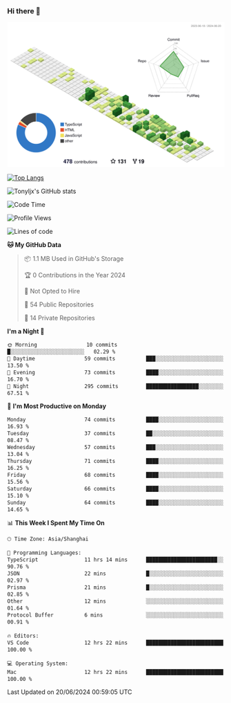 ### Hi there 👋

![](./profile-3d-contrib/profile-green-animate.svg)

 

[![Top Langs](https://github-readme-stats.vercel.app/api/top-langs/?username=tonyljx)](https://github.com/anuraghazra/github-readme-stats)

![Tonyljx's GitHub stats](https://github-readme-stats.vercel.app/api?username=tonyljx&theme=default&show_icons=true)

 

<!--START_SECTION:waka-->
![Code Time](http://img.shields.io/badge/Code%20Time-419%20hrs%2026%20mins-blue)

![Profile Views](http://img.shields.io/badge/Profile%20Views-5-blue)

![Lines of code](https://img.shields.io/badge/From%20Hello%20World%20I%27ve%20Written-421.0%20thousand%20lines%20of%20code-blue)

**🐱 My GitHub Data** 

> 📦 1.1 MB Used in GitHub's Storage 
 > 
> 🏆 0 Contributions in the Year 2024
 > 
> 🚫 Not Opted to Hire
 > 
> 📜 54 Public Repositories 
 > 
> 🔑 14 Private Repositories 
 > 
**I'm a Night 🦉** 

```text
🌞 Morning                10 commits          █░░░░░░░░░░░░░░░░░░░░░░░░   02.29 % 
🌆 Daytime                59 commits          ███░░░░░░░░░░░░░░░░░░░░░░   13.50 % 
🌃 Evening                73 commits          ████░░░░░░░░░░░░░░░░░░░░░   16.70 % 
🌙 Night                  295 commits         █████████████████░░░░░░░░   67.51 % 
```
📅 **I'm Most Productive on Monday** 

```text
Monday                   74 commits          ████░░░░░░░░░░░░░░░░░░░░░   16.93 % 
Tuesday                  37 commits          ██░░░░░░░░░░░░░░░░░░░░░░░   08.47 % 
Wednesday                57 commits          ███░░░░░░░░░░░░░░░░░░░░░░   13.04 % 
Thursday                 71 commits          ████░░░░░░░░░░░░░░░░░░░░░   16.25 % 
Friday                   68 commits          ████░░░░░░░░░░░░░░░░░░░░░   15.56 % 
Saturday                 66 commits          ████░░░░░░░░░░░░░░░░░░░░░   15.10 % 
Sunday                   64 commits          ████░░░░░░░░░░░░░░░░░░░░░   14.65 % 
```


📊 **This Week I Spent My Time On** 

```text
🕑︎ Time Zone: Asia/Shanghai

💬 Programming Languages: 
TypeScript               11 hrs 14 mins      ███████████████████████░░   90.76 % 
JSON                     22 mins             █░░░░░░░░░░░░░░░░░░░░░░░░   02.97 % 
Prisma                   21 mins             █░░░░░░░░░░░░░░░░░░░░░░░░   02.85 % 
Other                    12 mins             ░░░░░░░░░░░░░░░░░░░░░░░░░   01.64 % 
Protocol Buffer          6 mins              ░░░░░░░░░░░░░░░░░░░░░░░░░   00.91 % 

🔥 Editors: 
VS Code                  12 hrs 22 mins      █████████████████████████   100.00 % 

💻 Operating System: 
Mac                      12 hrs 22 mins      █████████████████████████   100.00 % 
```


 Last Updated on 20/06/2024 00:59:05 UTC
<!--END_SECTION:waka-->
